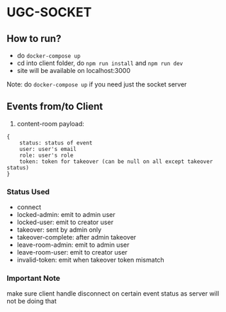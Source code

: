 # UGC-SOCKET

## How to run?
- do `docker-compose up`
- cd into client folder, do `npm run install` and `npm run dev`
- site will be available on localhost:3000

Note: do `docker-compose up` if you need just the socket server


## Events from/to Client
1. content-room
  payload:
```
{
    status: status of event
    user: user's email
    role: user's role
    token: token for takeover (can be null on all except takeover status)
}
```

### Status Used
- connect
- locked-admin: emit to admin user
- locked-user: emit to creator user
- takeover: sent by admin only
- takeover-complete: after admin takeover
- leave-room-admin: emit to admin user
- leave-room-user: emit to creator user
- invalid-token: emit when takeover token mismatch

### Important Note
make sure client handle disconnect on certain event status as server will not be doing that